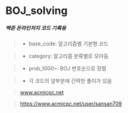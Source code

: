 ﻿# BOJ_solving
##### 백준 온라인저지 코드 기록용

> * base_code: 알고리즘별 기본형 코드

> * category: 알고리즘 분류별로 모아둠

> * prob_1000~: BOJ 번호순으로 정렬 

> * 각 코드의 앞부분에 간략한 풀이가 있음

> www.acmicpc.net

> https://www.acmicpc.net/user/sansan709
